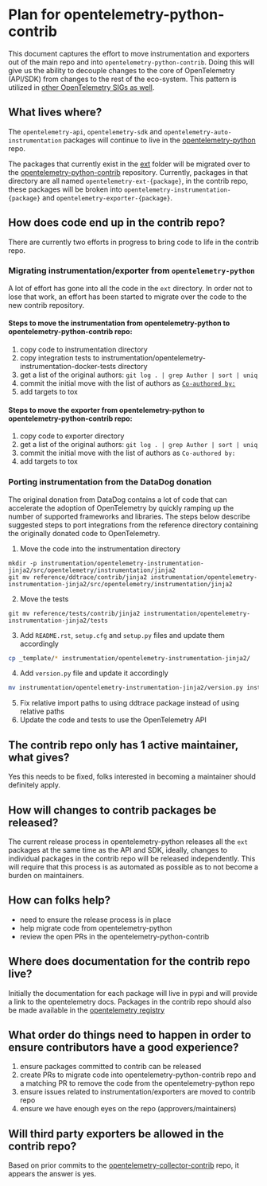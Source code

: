 # Plan for opentelemetry-python-contrib
This document captures the effort to move instrumentation and exporters out of the main repo and into `opentelemetry-python-contrib`. Doing this will give us the ability to decouple changes to the core of OpenTelemetry (API/SDK) from changes to the rest of the eco-system. This pattern is utilized in [other OpenTelemetry SIGs as well](https://github.com/open-telemetry?q=contrib&type=&language=).

## What lives where?
The `opentelemetry-api`, `opentelemetry-sdk` and `opentelemetry-auto-instrumentation` packages will continue to live in the [opentelemetry-python](https://github.com/open-telemetry/opentelemetry-python) repo.

The packages that currently exist in the [ext](https://github.com/open-telemetry/opentelemetry-python/tree/master/ext) folder will be migrated over to the [opentelemetry-python-contrib](https://github.com/open-telemetry/opentelemetry-python-contrib) repository. Currently, packages in that directory are all named `opentelemetry-ext-{package}`, in the contrib repo, these packages will be broken into `opentelemetry-instrumentation-{package}` and `opentelemetry-exporter-{package}`.

## How does code end up in the contrib repo?
There are currently two efforts in progress to bring code to life in the contrib repo.

### Migrating instrumentation/exporter from `opentelemetry-python`
A lot of effort has gone into all the code in the `ext` directory. In order not to lose that work, an effort has been started to migrate over the code to the new contrib repository.

#### Steps to move the instrumentation from opentelemetry-python to opentelemetry-python-contrib repo:
1. copy code to instrumentation directory
2. copy integration tests to instrumentation/opentelemetry-instrumentation-docker-tests directory
3. get a list of the original authors: `git log . | grep Author | sort | uniq`
4. commit the initial move with the list of authors as [`Co-authored by:`](https://help.github.com/en/github/committing-changes-to-your-project/creating-a-commit-with-multiple-authors)
5. add targets to tox

#### Steps to move the exporter from opentelemetry-python to opentelemetry-python-contrib repo:
1. copy code to exporter directory
2. get a list of the original authors: `git log . | grep Author | sort | uniq`
3. commit the initial move with the list of authors as `Co-authored by:`
4. add targets to tox

### Porting instrumentation from the DataDog donation
The original donation from DataDog contains a lot of code that can accelerate the adoption of OpenTelemetry by quickly ramping up the number of supported frameworks and libraries. The steps below describe suggested steps to port integrations from the reference directory containing the originally donated code to OpenTelemetry.

1. Move the code into the instrumentation directory
```
mkdir -p instrumentation/opentelemetry-instrumentation-jinja2/src/opentelemetry/instrumentation/jinja2
git mv reference/ddtrace/contrib/jinja2 instrumentation/opentelemetry-instrumentation-jinja2/src/opentelemetry/instrumentation/jinja2
```
2. Move the tests
```
git mv reference/tests/contrib/jinja2 instrumentation/opentelemetry-instrumentation-jinja2/tests
```
3. Add `README.rst`, `setup.cfg` and `setup.py` files and update them accordingly
```bash
cp _template/* instrumentation/opentelemetry-instrumentation-jinja2/
```
4. Add `version.py` file and update it accordingly
```bash
mv instrumentation/opentelemetry-instrumentation-jinja2/version.py instrumentation/opentelemetry-instrumentation-jinja2/src/opentelemetry/instrumentation/jinja2/version.py
```
5. Fix relative import paths to using ddtrace package instead of using relative paths
6. Update the code and tests to use the OpenTelemetry API

## The contrib repo only has 1 active maintainer, what gives?
Yes this needs to be fixed, folks interested in becoming a maintainer should definitely apply.

## How will changes to contrib packages be released?
The current release process in opentelemetry-python releases all the `ext` packages at the same time as the API and SDK, ideally, changes to individual packages in the contrib repo will be released independently. This will require that this process is as automated as possible as to not become a burden on maintainers.

## How can folks help?
- need to ensure the release process is in place
- help migrate code from opentelemetry-python
- review the open PRs in the opentelemetry-python-contrib

## Where does documentation for the contrib repo live?
Initially the documentation for each package will live in pypi and will provide a link to the opentelemetry docs. Packages in the contrib repo should also be made available in the [opentelemetry registry](https://opentelemetry.io/registry/)

## What order do things need to happen in order to ensure contributors have a good experience?
1. ensure packages committed to contrib can be released
2. create PRs to migrate code into opentelemetry-python-contrib repo and a matching PR to remove the code from the opentelemetry-python repo
3. ensure issues related to instrumentation/exporters are moved to contrib repo
4. ensure we have enough eyes on the repo (approvers/maintainers)

## Will third party exporters be allowed in the contrib repo?
Based on prior commits to the [opentelemetry-collector-contrib](https://github.com/open-telemetry/opentelemetry-collector-contrib) repo, it appears the answer is yes.
